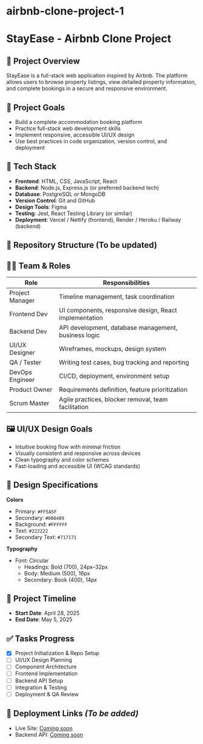 # airbnb-clone-project-1
# StayEase - Airbnb Clone Project

## 📌 Project Overview
StayEase is a full-stack web application inspired by Airbnb. The platform allows users to browse property listings, view detailed property information, and complete bookings in a secure and responsive environment.

## 🎯 Project Goals
- Build a complete accommodation booking platform
- Practice full-stack web development skills
- Implement responsive, accessible UI/UX design
- Use best practices in code organization, version control, and deployment

## 🧰 Tech Stack
- **Frontend**: HTML, CSS, JavaScript, React
- **Backend**: Node.js, Express.js (or preferred backend tech)
- **Database**: PostgreSQL or MongoDB
- **Version Control**: Git and GitHub
- **Design Tools**: Figma
- **Testing**: Jest, React Testing Library (or similar)
- **Deployment**: Vercel / Netlify (frontend), Render / Heroku / Railway (backend)

## 📁 Repository Structure (To be updated)

## 🧑‍💼 Team & Roles

| Role             | Responsibilities                                           |
|------------------|------------------------------------------------------------|
| Project Manager  | Timeline management, task coordination                     |
| Frontend Dev     | UI components, responsive design, React implementation     |
| Backend Dev      | API development, database management, business logic       |
| UI/UX Designer   | Wireframes, mockups, design system                         |
| QA / Tester      | Writing test cases, bug tracking and reporting             |
| DevOps Engineer  | CI/CD, deployment, environment setup                       |
| Product Owner    | Requirements definition, feature prioritization            |
| Scrum Master     | Agile practices, blocker removal, team facilitation        |

## 🖼️ UI/UX Design Goals
- Intuitive booking flow with minimal friction
- Visually consistent and responsive across devices
- Clean typography and color schemes
- Fast-loading and accessible UI (WCAG standards)

## 🌈 Design Specifications

**Colors**
- Primary: `#FF5A5F`
- Secondary: `#008489`
- Background: `#FFFFFF`
- Text: `#222222`
- Secondary Text: `#717171`

**Typography**
- Font: Circular
  - Headings: Bold (700), 24px–32px
  - Body: Medium (500), 16px
  - Secondary: Book (400), 14px

## 📆 Project Timeline
- **Start Date**: April 28, 2025
- **End Date**: May 5, 2025

## ✅ Tasks Progress
- [x] Project Initialization & Repo Setup
- [ ] UI/UX Design Planning
- [ ] Component Architecture
- [ ] Frontend Implementation
- [ ] Backend API Setup
- [ ] Integration & Testing
- [ ] Deployment & QA Review

## 🚀 Deployment Links *(To be added)*
- Live Site: [Coming soon]()
- Backend API: [Coming soon]()
